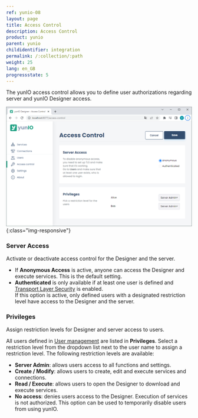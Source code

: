 ```yaml
---
ref: yunio-08
layout: page
title: Access Control
description: Access Control
product: yunio
parent: yunio
childidentifier: integration
permalink: /:collection/:path
weight: 25
lang: en_GB
progressstate: 5
---
```


The yunIO access control allows you to define user authorizations regarding server and yunIO Designer access.

![Access_Control](/img/content/yunio/access-control.png){:class="img-responsive"}

### Server Access

Activate or deactivate access control for the Designer and the server. 

- If **Anonymous Access** is active, anyone can access the Designer and execute services. 
This is the default setting.
- **Authenticated** is only available if at least one user is defined and [Transport Layer Security](#transport-layer-security) is enabled.<br>
If this option is active, only defined users with a designated restriction level have access to the Designer and the server.

### Privileges

Assign restriction levels for Designer and server access to users.

All users defined in [User management](./users) are listed in **Privileges**.
Select a restriction level from the dropdown list next to the user name to assign a restriction level.
The following restriction levels are available:
- **Server Admin**: allows users access to all functions and settings. 
- **Create / Modify**: allows users to create, edit and execute services and connections.
- **Read / Execute**: allows users to open the Designer to download and execute services.
- **No access**: denies users access to the Designer. Execution of services is not authorized.
This option can be used to temporarily disable users from using yunIO.